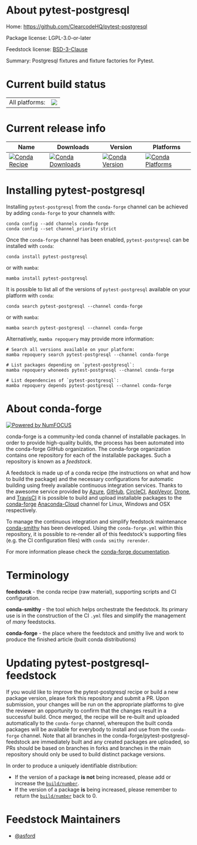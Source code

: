 About pytest-postgresql
=======================

Home: https://github.com/ClearcodeHQ/pytest-postgresql

Package license: LGPL-3.0-or-later

Feedstock license: [BSD-3-Clause](https://github.com/conda-forge/pytest-postgresql-feedstock/blob/main/LICENSE.txt)

Summary: Postgresql fixtures and fixture factories for Pytest.

Current build status
====================


<table><tr><td>All platforms:</td>
    <td>
      <a href="https://dev.azure.com/conda-forge/feedstock-builds/_build/latest?definitionId=17464&branchName=main">
        <img src="https://dev.azure.com/conda-forge/feedstock-builds/_apis/build/status/pytest-postgresql-feedstock?branchName=main">
      </a>
    </td>
  </tr>
</table>

Current release info
====================

| Name | Downloads | Version | Platforms |
| --- | --- | --- | --- |
| [![Conda Recipe](https://img.shields.io/badge/recipe-pytest--postgresql-green.svg)](https://anaconda.org/conda-forge/pytest-postgresql) | [![Conda Downloads](https://img.shields.io/conda/dn/conda-forge/pytest-postgresql.svg)](https://anaconda.org/conda-forge/pytest-postgresql) | [![Conda Version](https://img.shields.io/conda/vn/conda-forge/pytest-postgresql.svg)](https://anaconda.org/conda-forge/pytest-postgresql) | [![Conda Platforms](https://img.shields.io/conda/pn/conda-forge/pytest-postgresql.svg)](https://anaconda.org/conda-forge/pytest-postgresql) |

Installing pytest-postgresql
============================

Installing `pytest-postgresql` from the `conda-forge` channel can be achieved by adding `conda-forge` to your channels with:

```
conda config --add channels conda-forge
conda config --set channel_priority strict
```

Once the `conda-forge` channel has been enabled, `pytest-postgresql` can be installed with `conda`:

```
conda install pytest-postgresql
```

or with `mamba`:

```
mamba install pytest-postgresql
```

It is possible to list all of the versions of `pytest-postgresql` available on your platform with `conda`:

```
conda search pytest-postgresql --channel conda-forge
```

or with `mamba`:

```
mamba search pytest-postgresql --channel conda-forge
```

Alternatively, `mamba repoquery` may provide more information:

```
# Search all versions available on your platform:
mamba repoquery search pytest-postgresql --channel conda-forge

# List packages depending on `pytest-postgresql`:
mamba repoquery whoneeds pytest-postgresql --channel conda-forge

# List dependencies of `pytest-postgresql`:
mamba repoquery depends pytest-postgresql --channel conda-forge
```


About conda-forge
=================

[![Powered by
NumFOCUS](https://img.shields.io/badge/powered%20by-NumFOCUS-orange.svg?style=flat&colorA=E1523D&colorB=007D8A)](https://numfocus.org)

conda-forge is a community-led conda channel of installable packages.
In order to provide high-quality builds, the process has been automated into the
conda-forge GitHub organization. The conda-forge organization contains one repository
for each of the installable packages. Such a repository is known as a *feedstock*.

A feedstock is made up of a conda recipe (the instructions on what and how to build
the package) and the necessary configurations for automatic building using freely
available continuous integration services. Thanks to the awesome service provided by
[Azure](https://azure.microsoft.com/en-us/services/devops/), [GitHub](https://github.com/),
[CircleCI](https://circleci.com/), [AppVeyor](https://www.appveyor.com/),
[Drone](https://cloud.drone.io/welcome), and [TravisCI](https://travis-ci.com/)
it is possible to build and upload installable packages to the
[conda-forge](https://anaconda.org/conda-forge) [Anaconda-Cloud](https://anaconda.org/)
channel for Linux, Windows and OSX respectively.

To manage the continuous integration and simplify feedstock maintenance
[conda-smithy](https://github.com/conda-forge/conda-smithy) has been developed.
Using the ``conda-forge.yml`` within this repository, it is possible to re-render all of
this feedstock's supporting files (e.g. the CI configuration files) with ``conda smithy rerender``.

For more information please check the [conda-forge documentation](https://conda-forge.org/docs/).

Terminology
===========

**feedstock** - the conda recipe (raw material), supporting scripts and CI configuration.

**conda-smithy** - the tool which helps orchestrate the feedstock.
                   Its primary use is in the construction of the CI ``.yml`` files
                   and simplify the management of *many* feedstocks.

**conda-forge** - the place where the feedstock and smithy live and work to
                  produce the finished article (built conda distributions)


Updating pytest-postgresql-feedstock
====================================

If you would like to improve the pytest-postgresql recipe or build a new
package version, please fork this repository and submit a PR. Upon submission,
your changes will be run on the appropriate platforms to give the reviewer an
opportunity to confirm that the changes result in a successful build. Once
merged, the recipe will be re-built and uploaded automatically to the
`conda-forge` channel, whereupon the built conda packages will be available for
everybody to install and use from the `conda-forge` channel.
Note that all branches in the conda-forge/pytest-postgresql-feedstock are
immediately built and any created packages are uploaded, so PRs should be based
on branches in forks and branches in the main repository should only be used to
build distinct package versions.

In order to produce a uniquely identifiable distribution:
 * If the version of a package **is not** being increased, please add or increase
   the [``build/number``](https://docs.conda.io/projects/conda-build/en/latest/resources/define-metadata.html#build-number-and-string).
 * If the version of a package **is** being increased, please remember to return
   the [``build/number``](https://docs.conda.io/projects/conda-build/en/latest/resources/define-metadata.html#build-number-and-string)
   back to 0.

Feedstock Maintainers
=====================

* [@asford](https://github.com/asford/)

